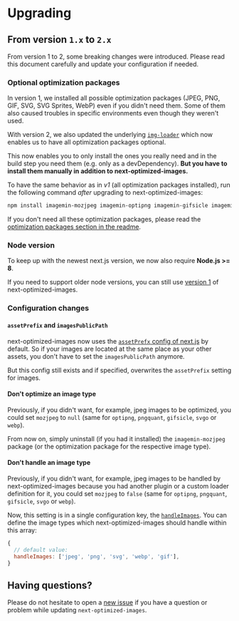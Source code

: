 # Upgrading

## From version `1.x` to `2.x`

From version 1 to 2, some breaking changes were introduced. Please read this document carefully and update your configuration if needed.

### Optional optimization packages

In version 1, we installed all possible optimization packages (JPEG, PNG, GIF, SVG, SVG Sprites, WebP) even if you didn't need them. Some of them also caused troubles in specific environments even though they weren't used.

With version 2, we also updated the underlying [`img-loader`](https://www.npmjs.com/package/img-loader) which now enables us to have all optimization packages optional.

This now enables you to only install the ones you really need and in the build step you need them (e.g. only as a devDependency).
**But you have to install them manually in addition to next-optimized-images.**

To have the same behavior as in *v1* (all optimization packages installed), run the following command *after* upgrading to next-optimized-images:
```bash
npm install imagemin-mozjpeg imagemin-optipng imagemin-gifsicle imagemin-svgo svg-sprite-loader webp-loader
```

If you don't need all these optimization packages, please read the [optimization packages section in the readme](https://github.com/cyrilwanner/next-optimized-images#optimization-packages).

### Node version

To keep up with the newest next.js version, we now also require **Node.js >= 8**.

If you need to support older node versions, you can still use [version 1](https://github.com/cyrilwanner/next-optimized-images/tree/v1#readme) of next-optimized-images.

### Configuration changes

#### `assetPrefix` and `imagesPublicPath`

next-optimized-images now uses the [`assetPrefx` config of next.js](https://nextjs.org/docs/#cdn-support-with-asset-prefix) by default.
So if your images are located at the same place as your other assets, you don't have to set the `imagesPublicPath` anymore.

But this config still exists and if specified, overwrites the `assetPrefix` setting for images.

#### Don't optimize an image type

Previously, if you didn't want, for example, jpeg images to be optimized, you could set `mozjpeg` to `null` (same for `optipng`, `pngquant`, `gifsicle`, `svgo` or `webp`).

From now on, simply uninstall (if you had it installed) the `imagemin-mozjpeg` package (or the optimization package for the respective image type).

#### Don't handle an image type

Previously, if you didn't want, for example, jpeg images to be handled by next-optimized-images because you had another plugin or a custom loader definition for it, you could set `mozjpeg` to `false` (same for `optipng`, `pngquant`, `gifsicle`, `svgo` or `webp`).

Now, this setting is in a single configuration key, the [`handleImages`](https://github.com/cyrilwanner/next-optimized-images#handleimages).
You can define the image types which next-optimized-images should handle within this array:
```javascript
{
  // default value:
  handleImages: ['jpeg', 'png', 'svg', 'webp', 'gif'],
}
```

## Having questions?

Please do not hesitate to open a [new issue](https://github.com/cyrilwanner/next-optimized-images/issues/new) if you have a question or problem while updating `next-optimized-images`.

